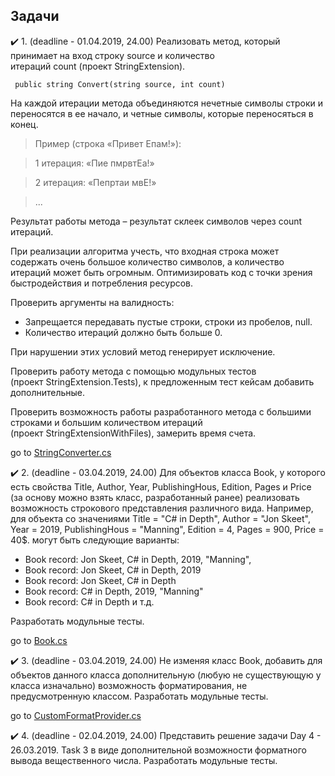 ## Задачи
:heavy_check_mark: 1. (deadline - 01.04.2019, 24.00) Реализовать метод, который принимает на вход строку source и количество итераций count (проект StringExtension).
```
 public string Convert(string source, int count)

```
На каждой итерации метода объединяются нечетные символы строки и переносятся в ее начало, и четные символы, которые переносяться в конец.
> Пример (строка «Привет Епам!»):

> 1 итерация: «Пие пмрвтЕа!»

> 2 итерация: «Пепртаи мвЕ!»

> ...

Результат работы метода – результат склеек символов через count итераций.

При реализации алгоритма учесть, что входная строка может содержать очень большое количество символов, а количество итераций может быть огромным. Оптимизировать код с точки зрения быстродействия и потребления ресурсов.

Проверить аргументы на валидность:
* Запрещается передавать пустые строки, строки из пробелов, null.
* Количество итераций должно быть больше 0.

При нарушении этих условий метод генерирует исключение.

Проверить работу метода с помощью модульных тестов (проект StringExtension.Tests), к предложенным тест кейсам добавить дополнительные.

Проверить возможность работы разработанного метода с большими строками и большим количеством итераций (проект StringExtensionWithFiles), замерить время счета.

go to [StringConverter.cs](https://github.com/UltramarineDev/NET1.S.2019.Sokolova.19/blob/master/StringExtension/StringConverter.cs)

:heavy_check_mark: 2. (deadline - 03.04.2019, 24.00) Для объектов класса Book, у которого есть свойства Title, Author, Year, PublishingHous, Edition, Pages и Price (за основу можно взять класс, разработанный ранее) реализовать возможность строкового представления различного вида. Например, для объекта со значениями Title = "C# in Depth", Author = "Jon Skeet", Year = 2019, PublishingHous = "Manning", Edition = 4, Pages = 900, Price = 40$. могут быть следующие варианты:

* Book record: Jon Skeet, C# in Depth, 2019, "Manning",
* Book record: Jon Skeet, C# in Depth, 2019
* Book record: Jon Skeet, C# in Depth
* Book record: C# in Depth, 2019, "Manning"
* Book record: C# in Depth и т.д.

Разработать модульные тесты.

go to [Book.cs](https://github.com/UltramarineDev/NET1.S.2019.Sokolova.19/blob/master/StringExtension/Book.cs)

:heavy_check_mark: 3. (deadline - 03.04.2019, 24.00) Не изменяя класс Book, добавить для объектов данного класса дополнительную (любую не существующую у класса изначально) возможность форматирования, не предусмотренную классом. Разработать модульные тесты.

go to [CustomFormatProvider.cs](https://github.com/UltramarineDev/NET1.S.2019.Sokolova.19/blob/master/StringExtension/CustomFormatProvider.cs)

:heavy_check_mark: 4. (deadline - 02.04.2019, 24.00) Представить решение задачи Day 4 - 26.03.2019. Task 3 в виде дополнительной возможности форматного вывода вещественного числа. Разработать модульные тесты.
